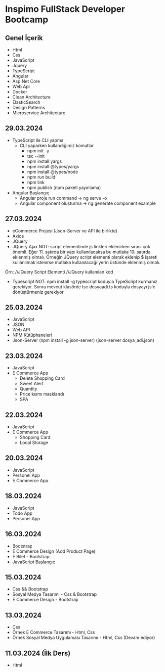 # Inspimo FullStack Developer Bootcamp


## Genel İçerik
 - Html 
 - Css
- JavaScript
- Jquery
- TypeScript
- Angular
- Asp.Net Core
- Web Api
- Docker
- Clean Architecture
- ElasticSearch
- Design Patterns
- Microservice Architecture 

## 29.03.2024
- TypeScript ile CLI yapma
  - CLI yaparken kullandığımız komutlar
    - npm init -y
    - tsc --init
    - npm install yargs
    - npm install @types/yargs
    - npm install @types/node
    - npm run build
    - npm link
    - npm publish (npm paketi yayınlama)
- Angular Başlangıç
  - Angular proje run command -> ng serve -o
  - Angular component oluşturma -> ng generate component example

## 27.03.2024
- eCommerce Projesi (Json-Server ve API ile birlikte)
- Axios
- JQuery
- JQuery Ajax
NOT: script elementinde js linkleri eklenirken sırası çok önemli. Eğer 11. satırda bir yapı kullanılacaksa bu mutlaka 10. satırda eklenmiş olmalı. Örneğin JQuery script elementi olarak eklenip $ işareti kullanılmak istenirse mutlaka kullanılacağı yerin üstünde eklenmiş olmalı.

Örn: 
//JQuery Script Elementi
//JQuery kullanılan kod

- Typescript
NOT: npm install -g typescript koduyla TypeScript kurmanız gerekiyor. Sonra mevcut klasörde tsc dosyaadi.ts koduyla dosyayı js'e dönüştürmeniz gerekiyor


 ## 25.03.2024
 - JavaScript
 - JSON
 - Web API
 - NPM Kütüphaneleri
 - Json-Server (npm install -g json-server) (json-server dosya_adi.json)


 ## 23.03.2024
 - JavaScript
 - E Commerce App
   - Delete Shopping Card
   - Sweet Alert
   - Quantity
   - Price kısmı masklandı
   - SPA

 ## 22.03.2024
 - JavaScript
 - E Commerce App
   - Shopping Card
   - Local Storage

  ## 20.03.2024
 - JavaScript
 - Personel App
 - E Commerce App

  ## 18.03.2024
 - JavaScript
 - Todo App 
 - Personel App 

  ## 16.03.2024
 - Bootstrap
 - E Commerce Design (Add Product Page)
 - E Bilet - Bootstrap
 - JavaScript Başlangıç


  ## 15.03.2024
 - Css && Bootstrap
 - Sosyal Medya Tasarımı - Css & Bootstrap
 - E Commerce Design - Bootstrap

  ## 13.03.2024
 - Css
 - Örnek E Commerce Tasarımı - Html, Css
 - Örnek Sosyal Medya Uygulaması Tasarımı - Html, Css (Devam ediyor)

## 11.03.2024 (İlk Ders)
 - Html









 
